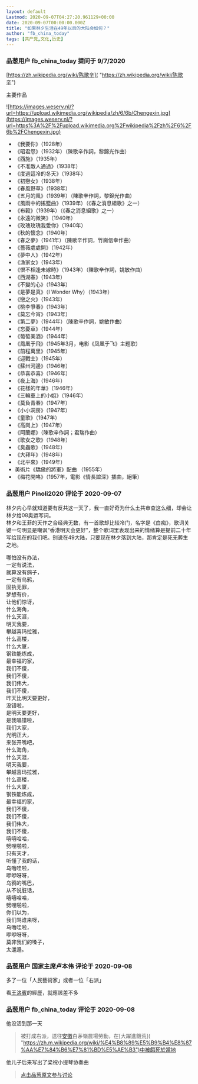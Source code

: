 ```yaml
---
layout: default
Lastmod: 2020-09-07T04:27:20.961129+00:00
date: 2020-09-07T00:00:00.000Z
title: "如果林夕生活在49年以后的大陆会如何？"
author: "fb_china_today"
tags: [共产党,文化,历史]
---
```



### 品葱用户 **fb_china_today** 提问于 9/7/2020
    
[https://zh.wikipedia.org/wiki/陈歌辛]( "https://zh.wikipedia.org/wiki/陈歌辛")  
  
主要作品  

![https://images.weserv.nl/?url=https://upload.wikimedia.org/wikipedia/zh/6/6b/Chengexin.jpg](https://images.weserv.nl/?url=https%3A%2F%2Fupload.wikimedia.org%2Fwikipedia%2Fzh%2F6%2F6b%2FChengexin.jpg)

  

*   《我要你》（1928年）
*   《昭君怨》（1932年）（陳歌辛作詞，黎錦光作曲）
*   《西施》（1935年）
*   《不准敵人通過》（1938年）
*   《度過這冷的冬天》（1938年）
*   《初戀女》（1938年）
*   《春風野草》（1938年）
*   《五月的風》（1939年）（陳歌辛作詞，黎錦光作曲）
*   《風雨中的搖籃曲》（1939年）（《春之消息組歌》之一）
*   《布穀》（1939年）（《春之消息組歌》之一）
*   《永遠的微笑》（1940年）
*   《玫瑰玫瑰我愛你》（1940年）
*   《秋的懷念》（1940年）
*   《春之夢》（1941年）（陳歌辛作詞，竹崗信幸作曲）
*   《薔薇處處開》（1942年）
*   《夢中人》（1942年）
*   《漁家女》（1943年）
*   《恨不相逢未嫁時》（1943年）（陳歌辛作詞，姚敏作曲）
*   《西湖春》（1943年）
*   《不變的心》（1943年）
*   《是夢是真》（I Wonder Why）（1943年）
*   《戀之火》（1943年）
*   《桃李爭春》（1943年）
*   《莫忘今宵》（1943年）
*   《第二夢》（1944年）（陳歌辛作詞，姚敏作曲）
*   《忘憂草》（1944年）
*   《葡萄美酒》（1944年）
*   《鳳凰于飛》（1945年3月，电影《凤凰于飞》主题歌）
*   《前程萬里》（1945年）
*   《迎戰士》（1945年）
*   《蘇州河邊》（1946年）
*   《恭喜恭喜》（1946年）
*   《夜上海》（1946年）
*   《花樣的年華》（1946年）
*   《三輪車上的小姐》（1946年）
*   《莫負青春》（1947年）
*   《小小洞房》（1947年）
*   《童歌》（1947年）
*   《高崗上》（1947年）
*   《阿蘭娜》（陳歌辛作詞；君瑞作曲）
*   《歌女之歌》（1948年）
*   《臭蟲歌》（1948年）
*   《大拜年》（1948年）
*   《北平來》（1949年）
*   美術片《驕傲的將軍》配曲 （1955年）
*   《梅花開咯》（1957年，電影《情長誼深》插曲，絕筆）
    
                

### 品葱用户 **Pinoli2020** 评论于 2020-09-07
        
林夕内心早就知道要有反共这一天了，我一直好奇为什么土共审查这么细，却会让林夕给08奥运写词。  
林夕和王菲的天作之合经典无数，有一首歌却比较冷门，名字是《白痴》，歌词关键一句明显是嘲讽“香港明天会更好”，整个歌词里表现出来的情绪算是提前二十年写给现在的我们吧。别说在49大陆，只要现在林夕落到大陆，那肯定是死无葬生之地。  
  
哪怕没有办法，  
一定有说法，  
就算没有鸽子，  
一定有乌鸦，  
固执无罪，  
梦想有价，  
让他们惊讶，  
什么海角，  
什么天涯，  
明天我要，  
攀越喜玛拉雅，  
什么高楼，  
什么大厦，  
钢铁能炼成，  
最幸福的家，  
我们不傻，  
我们不傻，  
我们伟大，  
我们不傻，  
昨天比明天要更好，  
没错啦，  
是明天要更好，  
是我唱错啦，  
我们大家，  
光明正大，  
来张开嘴吧，  
什么海角，  
什么天涯，  
明天我要，  
攀越喜玛拉雅，  
什么高楼，  
什么大厦，  
钢铁能炼成，  
最幸福的家，  
我们不傻，  
我们不傻，  
我们伟大，  
我们不傻，  
嘻嘻哈哈，  
劈哩啪啦，  
只有天才，  
听懂了我的话，  
乌噜哇啦，  
咿咿呀呀，  
乌鸦的嘴巴，  
从不说脏话，  
嘻嘻哈哈，  
劈哩啪啦，  
你们以为，  
我们骂谁来呀，  
乌噜哇啦，  
咿咿呀呀，  
莫非我们的嗓子，  
太邋遢。
        
                

### 品葱用户 **国家主席卢本伟** 评论于 2020-09-08
        
多了一位「人民藝術家」或者一位「右派」  
  
看[王洛賓]( "https://zh.wikipedia.org/wiki/%E7%8E%8B%E6%B4%9B%E5%AE%BE?wprov=sfti1")的經歷，就應該差不多
        
                

### 品葱用户 **fb_china_today** 评论于 2020-09-08
        
他没活到那一天  
  

> 被打成右派，送往[安徽]( "https://zh.m.wikipedia.org/wiki/%E5%AE%89%E5%BE%BD")白茅嶺農場勞動，在[大躍進饑荒]( "https://zh.m.wikipedia.org/wiki/%E4%B8%89%E5%B9%B4%E8%87%AA%E7%84%B6%E7%81%BD%E5%AE%B3")中被餓死於當地

  
  
  
他儿子后来写出了梁祝小提琴协奏曲
        
                





> [点击品葱原文参与讨论](https://pincong.rocks/question/30700)

